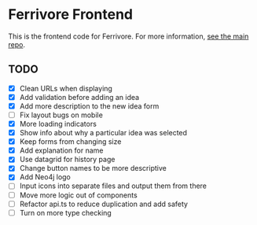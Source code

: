 # Ferrivore Frontend

This is the frontend code for Ferrivore. For more information, [see the main repo](https://github.com/Lactantius/ferrivore).

## TODO

- [x] Clean URLs when displaying
- [x] Add validation before adding an idea
- [x] Add more description to the new idea form
- [ ] Fix layout bugs on mobile
- [x] More loading indicators
- [x] Show info about why a particular idea was selected
- [x] Keep forms from changing size
- [x] Add explanation for name
- [x] Use datagrid for history page
- [x] Change button names to be more descriptive
- [x] Add Neo4j logo
- [ ] Input icons into separate files and output them from there
- [ ] Move more logic out of components
- [ ] Refactor api.ts to reduce duplication and add safety
- [ ] Turn on more type checking
